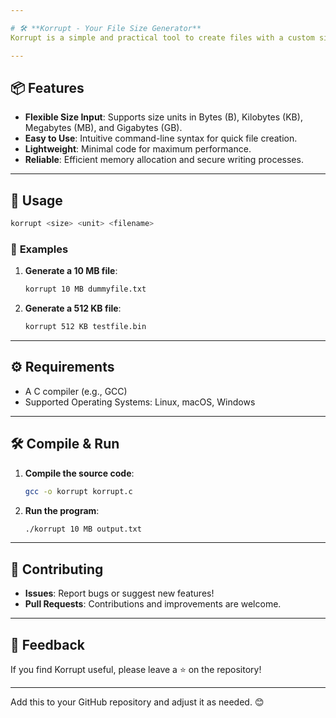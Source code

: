 ```yaml
---

# 🛠️ **Korrupt - Your File Size Generator**  
Korrupt is a simple and practical tool to create files with a custom size. Perfect for testing storage, debugging applications, or generating random dummy files.  

---
```


## 📦 **Features**  
- **Flexible Size Input**: Supports size units in Bytes (B), Kilobytes (KB), Megabytes (MB), and Gigabytes (GB).  
- **Easy to Use**: Intuitive command-line syntax for quick file creation.  
- **Lightweight**: Minimal code for maximum performance.  
- **Reliable**: Efficient memory allocation and secure writing processes.  

---

## 🚀 **Usage**  

```bash
korrupt <size> <unit> <filename>
```

### 📖 **Examples**  
1. **Generate a 10 MB file**:  
   ```bash
   korrupt 10 MB dummyfile.txt
   ```

2. **Generate a 512 KB file**:  
   ```bash
   korrupt 512 KB testfile.bin
   ```

---

## ⚙️ **Requirements**  
- A C compiler (e.g., GCC)  
- Supported Operating Systems: Linux, macOS, Windows  

---

## 🛠️ **Compile & Run**  

1. **Compile the source code**:  
   ```bash
   gcc -o korrupt korrupt.c
   ```

2. **Run the program**:  
   ```bash
   ./korrupt 10 MB output.txt
   ```

---

## 🤝 **Contributing**  
- **Issues**: Report bugs or suggest new features!  
- **Pull Requests**: Contributions and improvements are welcome.  

---

## 🌟 **Feedback**  
If you find Korrupt useful, please leave a ⭐ on the repository!  

---

Add this to your GitHub repository and adjust it as needed. 😊
